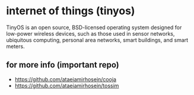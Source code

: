 # internet of things (tinyos)  

TinyOS is an open source, BSD-licensed operating system designed for low-power wireless devices, such as those used in sensor networks, ubiquitous computing, personal area networks, smart buildings, and smart meters.  

## for more info (important repo)  

- https://github.com/ataeiamirhosein/cooja  
- https://github.com/ataeiamirhosein/tossim  
